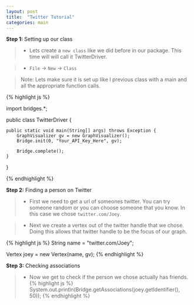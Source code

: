 ```yaml
---
layout: post
title:  "Twitter Tutorial"
categories: main
---
```


**Step 1:** Setting up our class

> * Lets create a `new class` like we did before in our package. This time will will call it TwitterDriver.

> * `File` -> `New` -> `Class`

> Note: Lets make sure it is set up like I previous class with a main and all the appropriate function calls.

{% highlight js  %}

import bridges.*;

public class TwitterDriver {

	public static void main(String[] args) throws Exception {
		GraphVisualizer gv = new GraphVisualizer();
		Bridge.init(0, "Your_API_Key_Here", gv);
		
		Bridge.complete();
	}
}

{% endhighlight %}

**Step 2:** Finding a person on Twitter

> * First we need to get a url of someones twitter. You can try someone random or you can choose someone that you know. In this case we chose `twitter.com/Joey`.

> * Next we create a vertex out of the twitter handle that we chose. Doing this allows that twitter handle to be the focus of our graph.

{% highlight js  %}
String name = "twitter.com/Joey";
		 
Vertex joey = new Vertex(name, gv);
{% endhighlight %}

**Step 3:** Checking associations

> * Now we get to check if the person we chose actually has friends.
{% highlight js  %}
System.out.println(Bridge.getAssociations(joey.getIdentifier(), 50));
{% endhighlight %}

